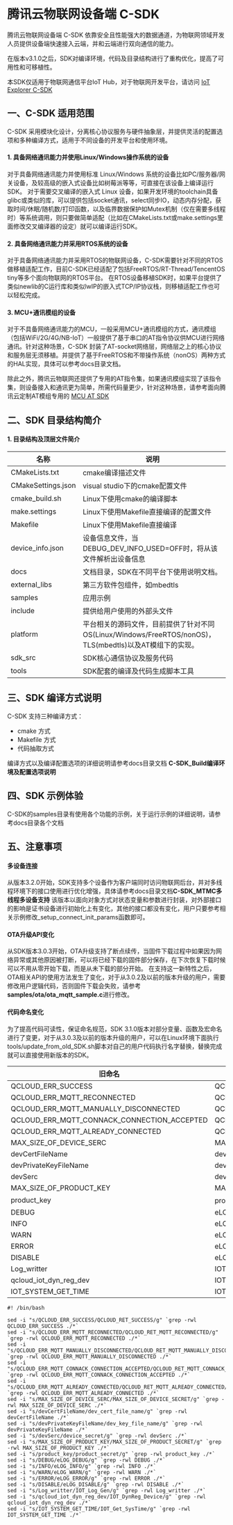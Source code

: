 #  腾讯云物联网设备端 C-SDK 

腾讯云物联网设备端 C-SDK 依靠安全且性能强大的数据通道，为物联网领域开发人员提供设备端快速接入云端，并和云端进行双向通信的能力。

在版本v3.1.0之后，SDK对编译环境，代码及目录结构进行了重构优化，提高了可用性和可移植性。

本SDK仅适用于物联网通信平台IoT Hub，对于物联网开发平台，请访问 [IoT Explorer C-SDK](https://github.com/tencentyun/qcloud-iot-explorer-sdk-embedded-c)

## 一、C-SDK 适用范围
C-SDK 采用模块化设计，分离核心协议服务与硬件抽象层，并提供灵活的配置选项和多种编译方式，适用于不同设备的开发平台和使用环境。

#### 1. 具备网络通讯能力并使用Linux/Windows操作系统的设备

对于具备网络通讯能力并使用标准 Linux/Windows 系统的设备比如PC/服务器/网关设备，及较高级的嵌入式设备比如树莓派等等，可直接在该设备上编译运行SDK。
对于需要交叉编译的嵌入式 Linux 设备，如果开发环境的toolchain具备glibc或类似的库，可以提供包括socket通讯，select同步IO，动态内存分配，获取时间/休眠/随机数/打印函数，以及临界数据保护如Mutex机制（仅在需要多线程时）等系统调用，则只要做简单适配（比如在CMakeLists.txt或make.settings里面修改交叉编译器的设定）就可以编译运行SDK。

#### 2. 具备网络通讯能力并采用RTOS系统的设备

对于具备网络通讯能力并采用RTOS的物联网设备，C-SDK需要针对不同的RTOS做移植适配工作，目前C-SDK已经适配了包括FreeRTOS/RT-Thread/TencentOS tiny等多个面向物联网的RTOS平台。
在RTOS设备移植SDK时，如果平台提供了类似newlib的C运行库和类似lwIP的嵌入式TCP/IP协议栈，则移植适配工作也可以轻松完成。

#### 3. MCU+通讯模组的设备

对于不具备网络通讯能力的MCU，一般采用MCU+通讯模组的方式，通讯模组（包括WiFi/2G/4G/NB-IoT）一般提供了基于串口的AT指令协议供MCU进行网络通讯。针对这种场景，C-SDK 封装了AT-socket网络层，网络层之上的核心协议和服务层无须移植。并提供了基于FreeRTOS和不带操作系统（nonOS）两种方式的HAL实现，具体可以参考docs目录文档。

除此之外，腾讯云物联网还提供了专用的AT指令集，如果通讯模组实现了该指令集，则设备接入和通讯更为简单，所需代码量更少，针对这种场景，请参考面向腾讯云定制AT模组专用的 [MCU AT SDK](https://github.com/tencentyun/qcloud-iot-sdk-tencent-at-based.git)

## 二、SDK 目录结构简介

#### 1. 目录结构及顶层文件简介

| 名称               | 说明                                                         |
| ------------------ | ------------------------------------------------------------ |
| CMakeLists.txt     | cmake编译描述文件                                            |
| CMakeSettings.json | visual studio下的cmake配置文件                               |
| cmake_build.sh     | Linux下使用cmake的编译脚本                                   |
| make.settings      | Linux下使用Makefile直接编译的配置文件                        |
| Makefile           | Linux下使用Makefile直接编译                                  |
| device_info.json   | 设备信息文件，当DEBUG_DEV_INFO_USED=OFF时，将从该文件解析出设备信息 |
| docs               | 文档目录，SDK在不同平台下使用说明文档。                      |
| external_libs      | 第三方软件包组件，如mbedtls                                  |
| samples            | 应用示例                                                     |
| include            | 提供给用户使用的外部头文件                                   |
| platform           | 平台相关的源码文件，目前提供了针对不同OS(Linux/Windows/FreeRTOS/nonOS)，TLS(mbedtls)以及AT模组下的实现。 |
| sdk_src            | SDK核心通信协议及服务代码                                    |
| tools              | SDK配套的编译及代码生成脚本工具                              |

## 三、SDK 编译方式说明

C-SDK 支持三种编译方式：

- cmake 方式
- Makefile 方式
- 代码抽取方式

编译方式以及编译配置选项的详细说明请参考docs目录文档 **C-SDK_Build编译环境及配置选项说明**

## 四、SDK 示例体验

C-SDK的samples目录有使用各个功能的示例，关于运行示例的详细说明，请参考docs目录各个文档

## 五、注意事项

#### 多设备连接
从版本3.2.0开始，SDK支持多个设备作为客户端同时访问物联网后台，并对多线程环境下的接口使用进行优化增强，具体请参考docs目录文档**C-SDK_MTMC多线程多设备支持**
该版本以面向对象方式对状态变量和参数进行封装，对外部接口的影响是证书设备进行初始化上有变化，其他的接口都没有变化，用户只要参考相关示例修改_setup_connect_init_params函数即可。

#### OTA升级API变化
从SDK版本3.0.3开始，OTA升级支持了断点续传，当固件下载过程中如果因为网络异常或其他原因被打断，可以将已经下载的固件部分保存，在下次恢复下载时候可以不用从零开始下载，而是从未下载的部分开始。
在支持这一新特性之后，OTA相关API的使用方法发生了变化，对于从3.0.2及以前的版本升级的用户，需要修改用户逻辑代码，否则固件下载会失败，请参考**samples/ota/ota_mqtt_sample.c**进行修改。

#### 代码命名变化
为了提高代码可读性，保证命名规范，SDK 3.1.0版本对部分变量、函数及宏命名进行了变更，对于从3.0.3及以前的版本升级的用户，可以在Linux环境下面执行tools/update_from_old_SDK.sh脚本对自己的用户代码执行名字替换，替换完成就可以直接使用新版本的SDK。

| 旧命名              | 新命名                                                         |
| ------------------ | ------------------------------------------------------------ |
| QCLOUD_ERR_SUCCESS     | QCLOUD_RET_SUCCESS                                            |
| QCLOUD_ERR_MQTT_RECONNECTED | QCLOUD_RET_MQTT_RECONNECTED                               |
| QCLOUD_ERR_MQTT_MANUALLY_DISCONNECTED     | QCLOUD_RET_MQTT_MANUALLY_DISCONNECTED                                   |
| QCLOUD_ERR_MQTT_CONNACK_CONNECTION_ACCEPTED      | QCLOUD_RET_MQTT_CONNACK_CONNECTION_ACCEPTED                        |
| QCLOUD_ERR_MQTT_ALREADY_CONNECTED           | QCLOUD_RET_MQTT_ALREADY_CONNECTED                                  |
| MAX_SIZE_OF_DEVICE_SERC   | MAX_SIZE_OF_DEVICE_SECRET |
| devCertFileName               | dev_cert_file_name                      |
| devPrivateKeyFileName      | dev_key_file_name                                  |
| devSerc            | device_secret                                                     |
| MAX_SIZE_OF_PRODUCT_KEY            | MAX_SIZE_OF_PRODUCT_SECRET                                   |
| product_key           | product_secret。 |
| DEBUG            | eLOG_DEBUG                                    |
| INFO              | eLOG_INFO                              |
| WARN            | eLOG_WARN                                                     |
| ERROR            | eLOG_ERROR                                   |
| DISABLE           | eLOG_DISABLE |
| Log_writter            | IOT_Log_Gen                                    |
| qcloud_iot_dyn_reg_dev              | IOT_DynReg_Device                              |
| IOT_SYSTEM_GET_TIME              | IOT_Get_SysTime                              |

```
#! /bin/bash

sed -i "s/QCLOUD_ERR_SUCCESS/QCLOUD_RET_SUCCESS/g" `grep -rwl QCLOUD_ERR_SUCCESS ./*`
sed -i "s/QCLOUD_ERR_MQTT_RECONNECTED/QCLOUD_RET_MQTT_RECONNECTED/g" `grep -rwl QCLOUD_ERR_MQTT_RECONNECTED ./*`
sed -i "s/QCLOUD_ERR_MQTT_MANUALLY_DISCONNECTED/QCLOUD_RET_MQTT_MANUALLY_DISCONNECTED/g" `grep -rwl QCLOUD_ERR_MQTT_MANUALLY_DISCONNECTED ./*`
sed -i "s/QCLOUD_ERR_MQTT_CONNACK_CONNECTION_ACCEPTED/QCLOUD_RET_MQTT_CONNACK_CONNECTION_ACCEPTED/g" `grep -rwl QCLOUD_ERR_MQTT_CONNACK_CONNECTION_ACCEPTED ./*`
sed -i "s/QCLOUD_ERR_MQTT_ALREADY_CONNECTED/QCLOUD_RET_MQTT_ALREADY_CONNECTED/g" `grep -rwl QCLOUD_ERR_MQTT_ALREADY_CONNECTED ./*` 
sed -i "s/MAX_SIZE_OF_DEVICE_SERC/MAX_SIZE_OF_DEVICE_SECRET/g" `grep -rwl MAX_SIZE_OF_DEVICE_SERC ./*`
sed -i "s/devCertFileName/dev_cert_file_name/g" `grep -rwl devCertFileName ./*`
sed -i "s/devPrivateKeyFileName/dev_key_file_name/g" `grep -rwl devPrivateKeyFileName ./*`
sed -i "s/devSerc/device_secret/g" `grep -rwl devSerc ./*`
sed -i "s/MAX_SIZE_OF_PRODUCT_KEY/MAX_SIZE_OF_PRODUCT_SECRET/g" `grep -rwl MAX_SIZE_OF_PRODUCT_KEY ./*`
sed -i "s/product_key/product_secret/g" `grep -rwl product_key ./*` 
sed -i "s/DEBUG/eLOG_DEBUG/g" `grep -rwl DEBUG ./*`
sed -i "s/INFO/eLOG_INFO/g" `grep -rwl INFO ./*`
sed -i "s/WARN/eLOG_WARN/g" `grep -rwl WARN ./*`
sed -i "s/ERROR/eLOG_ERROR/g" `grep -rwl ERROR ./*`
sed -i "s/DISABLE/eLOG_DISABLE/g" `grep -rwl DISABLE ./*`
sed -i "s/Log_writter/IOT_Log_Gen/g" `grep -rwl Log_writter ./*` 
sed -i "s/qcloud_iot_dyn_reg_dev/IOT_DynReg_Device/g" `grep -rwl qcloud_iot_dyn_reg_dev ./*`
sed -i "s/IOT_SYSTEM_GET_TIME/IOT_Get_SysTime/g" `grep -rwl IOT_SYSTEM_GET_TIME ./*`
```
